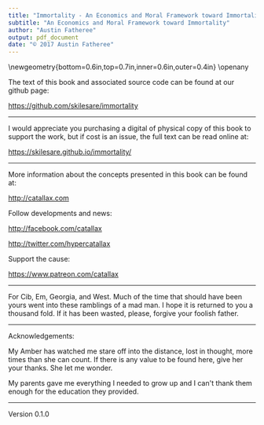 ```yaml
---
title: "Immortality - An Economics and Moral Framework toward Immortality"
subtitle: "An Economics and Moral Framework toward Immortality"
author: "Austin Fatheree"
output: pdf_document
date: "© 2017 Austin Fatheree"
---
```


\newgeometry{bottom=0.6in,top=0.7in,inner=0.6in,outer=0.4in}
\openany

The text of this book and associated source code can be found at our github page: 


https://github.com/skilesare/immortality

--------------

I would appreciate you purchasing a digital of physical copy of this book to support the work, but if cost is an issue, the full text can be read online at:

https://skilesare.github.io/immortality/

--------------

More information about the concepts presented in this book can be found at:

http://catallax.com

Follow developments and news:

http://facebook.com/catallax

http://twitter.com/hypercatallax

Support the cause:

https://www.patreon.com/catallax

-----------------

For Cib, Em, Georgia, and West.  Much of the time that should have been yours went into these ramblings of a mad man. I hope it is returned to you a thousand fold.  If it has been wasted, please, forgive your foolish father.

-------------------

Acknowledgements:  

My Amber has watched me stare off into the distance, lost in thought, more times than she can count.  If there is any value to be found here, give her your thanks.  She let me wonder.

My parents gave me everything I needed to grow up and I can't thank them enough for the education they provided.

-------------------

Version 0.1.0






